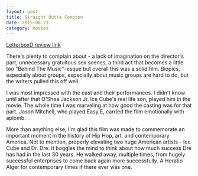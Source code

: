 ```yaml
---
layout: post
title: Straight Outta Compton 
date: 2015-08-21
category: movies
---
```

 
[LetterboxD review link](http://letterboxd.com/samarthbhaskar/film/straight-outta-compton/)

 There's plenty to complain about - a lack of imagination on the director's part, unnecessary gratuitous sex scenes, a third act that becomes a little too "Behind The Music"-esque but overall this was a solid film. Biopics, especially about groups, especially about music groups are hard to do, but the writers pulled this off well.

I was most impressed with the cast and their performances. I didn't know until after that O'Shea Jackson Jr. Ice Cube's real life son, played him in the movie. The whole time I was marveling at how good the casting was for that part. Jason Mitchell, who played Easy E, carried the film emotionally with aplomb. 

More than anything else, I'm glad this film was made to commemorate an important moment in the history of Hip Hop, art, and contemporary America. Not to mention, properly elevating two huge American artists - Ice Cube and Dr. Dre. It boggles the mind to think about how much success Dre has had in the last 30 years. He walked away, multiple times, from hugely successful enterprises to come back again more successfully. A Horatio Alger for contemporary times if there ever was one.
